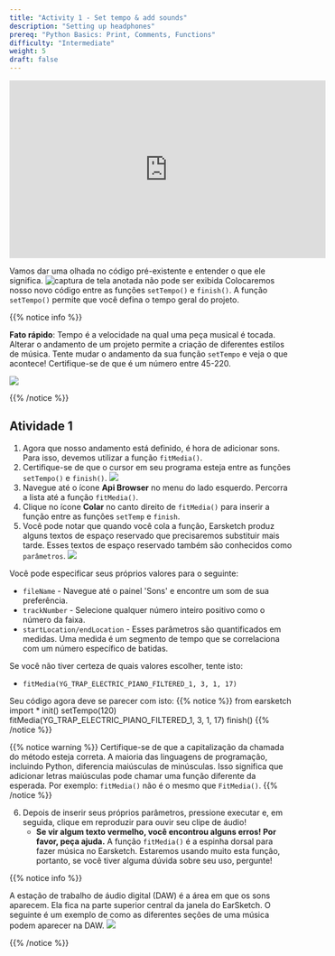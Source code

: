 ```yaml
---
title: "Activity 1 - Set tempo & add sounds"
description: "Setting up headphones"
prereq: "Python Basics: Print, Comments, Functions"
difficulty: "Intermediate"
weight: 5
draft: false
---
```


<p style="text-align: center;"><iframe width="560" height="315" src="https://www.youtube.com/embed/3OpCc7sKcpM" frameborder="0" allow="accelerometer; autoplay; encrypted-media; gyroscope; picture-in-picture" allowfullscreen></iframe></p>

Vamos dar uma olhada no código pré-existente e entender o que ele significa. ![captura de tela anotada não pode ser exibida](../img/annotated-screenshot-overview.png) Colocaremos nosso novo código entre as funções `setTempo()` e `finish()`. A função `setTempo()` permite que você defina o tempo geral do projeto.

{{% notice info %}}

**Fato rápido**: Tempo é a velocidade na qual uma peça musical é tocada. Alterar o andamento de um projeto permite a criação de diferentes estilos de música. Tente mudar o andamento da sua função `setTempo` e veja o que acontece! Certifique-se de que é um número entre 45-220.

![](../img/img-tempo1.png)

{{% /notice %}}

## Atividade 1

1. Agora que nosso andamento está definido, é hora de adicionar sons. Para isso, devemos utilizar a função `fitMedia()`.
2. Certifique-se de que o cursor em seu programa esteja entre as funções `setTempo()` e `finish()`.
     ![](../img/annotated-screenshot-cursor.png)
3. Navegue até o ícone **Api Browser** no menu do lado esquerdo. Percorra a lista até a função `fitMedia()`.
4. Clique no ícone **Colar** no canto direito de `fitMedia()` para inserir a função entre as funções `setTemp` e `finish`.
5. Você pode notar que quando você cola a função, Earsketch produz alguns textos de espaço reservado que precisaremos substituir mais tarde. Esses textos de espaço reservado também são conhecidos como `parâmetros`.
    ![](../img/annotated-screenshot-fitmedia.png)

Você pode especificar seus próprios valores para o seguinte:

- `fileName` - Navegue até o painel \'Sons\' e encontre um som de sua preferência.
- `trackNumber` - Selecione qualquer número inteiro positivo como o número da faixa.
- `startLocation/endLocation` - Esses parâmetros são quantificados em medidas. Uma medida é um segmento de tempo que se correlaciona com um número específico de batidas.

Se você não tiver certeza de quais valores escolher, tente isto:

- `fitMedia(YG_TRAP_ELECTRIC_PIANO_FILTERED_1, 3, 1, 17)`

Seu código agora deve se parecer com isto:
    {{% notice %}}
    from earsketch import *
        init()
        setTempo(120)
        fitMedia(YG_TRAP_ELECTRIC_PIANO_FILTERED_1, 3, 1, 17)
        finish()
    {{% /notice %}}

{{% notice warning %}} Certifique-se de que a capitalização da chamada do método esteja correta. A maioria das linguagens de programação, incluindo Python, diferencia maiúsculas de minúsculas. Isso significa que adicionar letras maiúsculas pode chamar uma função diferente da esperada. Por exemplo: `fitMedia()` não é o mesmo que `FitMedia()`.
{{% /notice %}}

6. Depois de inserir seus próprios parâmetros, pressione executar e, em seguida, clique em reproduzir para ouvir seu clipe de áudio!
     - **Se vir algum texto vermelho, você encontrou alguns erros! Por favor, peça ajuda.** A função `fitMedia()` é a espinha dorsal para fazer música no Earsketch. Estaremos usando muito esta função, portanto, se você tiver alguma dúvida sobre seu uso, pergunte!

{{% notice info %}}

A estação de trabalho de áudio digital (DAW) é a área em que os sons aparecem. Ela fica na parte superior central da janela do EarSketch. O seguinte é um exemplo de como as diferentes seções de uma música podem aparecer na DAW. ![](../img/screenshot-daw.png)

{{% /notice %}}